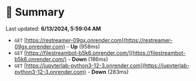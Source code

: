 # 📖 Summary
Last updated: **6/13/2024, 5:59:04 AM**

- `GET` [https://restreamer-09gx.onrender.com](https://restreamer-09gx.onrender.com) - **Up** (958ms)
- `GET` [https://filestreambot-b5k6.onrender.com/](https://filestreambot-b5k6.onrender.com/) - **Down** (186ms)
- `GET` [https://jupyterlab-python3-12-3.onrender.com](https://jupyterlab-python3-12-3.onrender.com) - **Down** (283ms)
